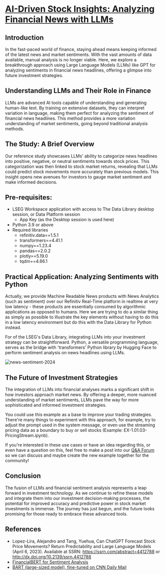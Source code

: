# [AI-Driven Stock Insights: Analyzing Financial News with LLMs](https://developers.lseg.com/en/article-catalog/article/ai-driven-stock-insights--analyzing-financial-news-with-llms)
## Introduction
In the fast-paced world of finance, staying ahead means keeping informed of the latest news and market sentiments. With the vast amounts of data available, manual analysis is no longer viable. Here, we explore a breakthrough approach using Large Language Models (LLMs) like GPT for analyzing sentiments in financial news headlines, offering a glimpse into future investment strategies.

## Understanding LLMs and Their Role in Finance
LLMs are advanced AI tools capable of understanding and generating human-like text. By training on extensive datasets, they can interpret variation in language, making them perfect for analyzing the sentiment of financial news headlines. This method provides a more variation understanding of market sentiments, going beyond traditional analysis methods.

## The Study: A Brief Overview
Our reference study showcases LLMs' ability to categorize news headlines into positive, negative, or neutral sentiments towards stock prices. This categorization was then linked to stock market returns, revealing that LLMs could predict stock movements more accurately than previous models. This insight opens new avenues for investors to gauge market sentiment and make informed decisions.

## Pre-requisites:
- LSEG Workspace application with access to The Data Library desktop session, or Data Platform session
   - App Key (as the Desktop session is used here)
- Python 3.9 or above
- Required libraries
   - refinitiv.data==1.5.1
   - transformers==4.41.1
   - numpy==1.23.4
   - pandas==2.0.2
   - plotly==5.19.0
   - tqdm==4.66.1

## Practical Application: Analyzing Sentiments with Python
Actually, we provide Machine Readable News products with News Analytics (such as sentiment) over our Refinitiv Real-Time platform in realtime at very low latency - these products are essentially consumed by algorithmic applications as opposed to humans. Here we are trying to do a similar thing as simply as possible to illustrate the key elements without having to do this in a low latency environment but do this with the Data Library for Python instead.

For of the LSEG's Data Library, integrating LLMs into your investment strategy can be straightforward. Python, a versatile programming language, serves as the bridge with 'transformers' Python library by Hugging Face to perform sentiment analysis on news headlines using LLMs.

![news-sentiment-2024](https://github.com/LSEG-API-Samples/Article.DataLibrary.Python.NewsSentimentWithLLM/assets/89068039/374836e8-c8bf-49f4-9d30-eeaea3cced42)


## The Future of Investment Strategies
The integration of LLMs into financial analyses marks a significant shift in how investors approach market news. By offering a deeper, more nuanced understanding of market sentiments, LLMs pave the way for more sophisticated and informed investment strategies.

You could use this example as a base to improve your trading strategies. There're many things to experiment with this approach, for example, try to adjust the prompt used in the system message, or even use the streaming pricing data as a boundary to buy or sell stocks (Example: EX-1.01.03-PricingStream.ipynb).

If you're interested in these use cases or have an idea regarding this, or even have a question on this, feel free to make a post into our [Q&A Forum](https://community.developers.refinitiv.com/) so we can discuss and maybe create the new example together for the community!

## Conclusion
The fusion of LLMs and financial sentiment analysis represents a leap forward in investment technology. As we continue to refine these models and integrate them into our investment decision-making processes, the potential for improved accuracy and predictive power in stock market investments is immense. The journey has just begun, and the future looks promising for those ready to embrace these advanced tools.

## References
- Lopez-Lira, Alejandro and Tang, Yuehua, Can ChatGPT Forecast Stock Price Movements? Return Predictability and Large Language Models (April 6, 2023). Available at SSRN: https://ssrn.com/abstract=4412788 or http://dx.doi.org/10.2139/ssrn.4412788
- [FinancialBERT for Sentiment Analysis](https://huggingface.co/ahmedrachid/FinancialBERT-Sentiment-Analysis)
- [BART (large-sized model), fine-tuned on CNN Daily Mail](https://huggingface.co/facebook/bart-large-cnn)
